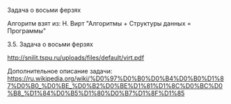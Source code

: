﻿Задача о восьми ферзях

Алгоритм взят из:
Н. Вирт "Алгоритмы + Структуры данных = Программы"

3.5. Задача о восьми ферзях

http://snilit.tspu.ru/uploads/files/default/virt.pdf

Дополнительное описание задачи:
https://ru.wikipedia.org/wiki/%D0%97%D0%B0%D0%B4%D0%B0%D1%87%D0%B0_%D0%BE_%D0%B2%D0%BE%D1%81%D1%8C%D0%BC%D0%B8_%D1%84%D0%B5%D1%80%D0%B7%D1%8F%D1%85